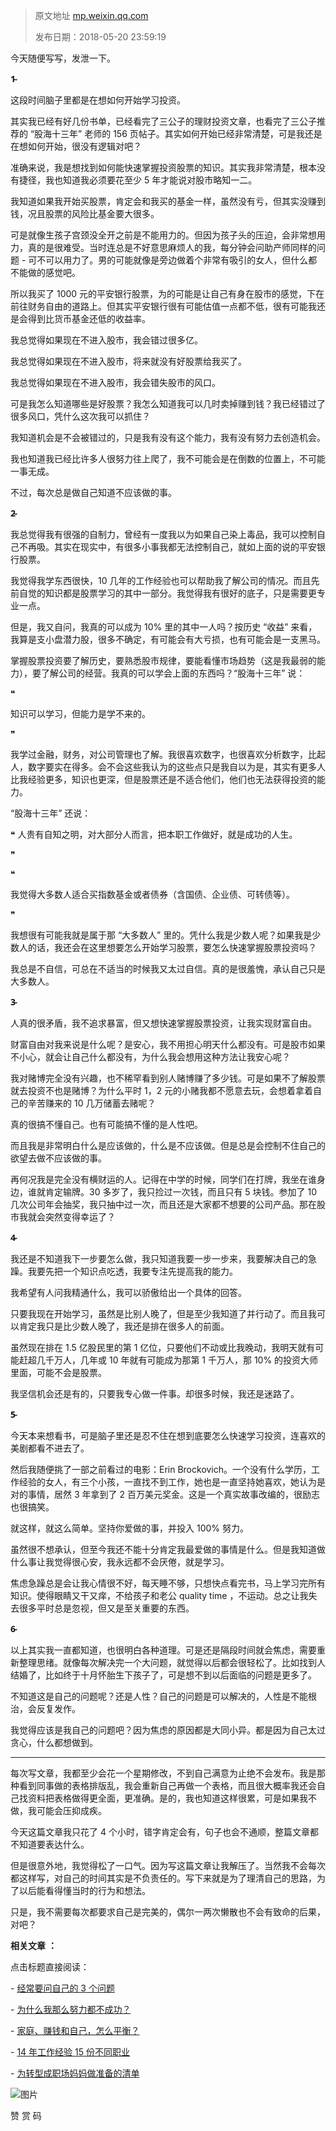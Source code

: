 > 原文地址 [mp.weixin.qq.com](https://mp.weixin.qq.com/s?__biz=MzIwMzA5NTI3NQ==&mid=2649902712&idx=1&sn=c276f7a10094d339e62b2cd1cda8c18a&chksm=8ed243fcb9a5caeaac0296cb28732d4459e1f79644b0d12248974b2b16d28a8b1963c6a16504&scene=21#wechat_redirect)
>
> 发布日期：2018-05-20 23:59:19



今天随便写写，发泄一下。

**1̴**

这段时间脑子里都是在想如何开始学习投资。

其实我已经有好几份书单，已经看完了三公子的理财投资文章，也看完了三公子推荐的 “股海十三年” 老师的 156 页帖子。其实如何开始已经非常清楚，可是我还是在想如何开始，很没有逻辑对吧？

准确来说，我是想找到如何能快速掌握投资股票的知识。其实我非常清楚，根本没有捷径，我也知道我必须要花至少 5 年才能说对股市略知一二。  

我知道如果我开始买股票，肯定会和我买的基金一样，虽然没有亏，但其实没赚到钱，况且股票的风险比基金要大很多。

可是就像生孩子宫颈没全开之前是不能用力的。但因为孩子头的压迫，会非常想用力，真的是很难受。当时连总是不好意思麻烦人的我，每分钟会问助产师同样的问题 - 可不可以用力了。男的可能就像是旁边做着个非常有吸引的女人，但什么都不能做的感觉吧。

所以我买了 1000 元的平安银行股票，为的可能是让自己有身在股市的感觉，下在前往财务自由的道路上。但其实平安银行很有可能估值一点都不低，很有可能我还是会得到比货币基金还低的收益率。

我总觉得如果现在不进入股市，我会错过很多亿。  

我总觉得如果现在不进入股市，将来就没有好股票给我买了。

我总觉得如果现在不进入股市，我会错失股市的风口。

可是我怎么知道哪些是好股票？我怎么知道我可以几时卖掉赚到钱？我已经错过了很多风口，凭什么这次我可以抓住？

我知道机会是不会被错过的，只是我有没有这个能力，我有没有努力去创造机会。

我也知道我已经比许多人很努力往上爬了，我不可能会是在倒数的位置上，不可能一事无成。

不过，每次总是做自己知道不应该做的事。

**2̴**

我总觉得我有很强的自制力，曾经有一度我以为如果自己染上毒品，我可以控制自己不再吸。其实在现实中，有很多小事我都无法控制自己，就如上面的说的平安银行股票。

我觉得我学东西很快，10 几年的工作经验也可以帮助我了解公司的情况。而且先前自觉的知识都是股票学习的其中一部分。我觉得我有很好的底子，只是需要更专业一点。

但是，我又自问，我真的可以成为 10% 里的其中一人吗？按历史 “收益” 来看，我算是支小盘潜力股，很多不确定，有可能会有大亏损，也有可能会是一支黑马。  

掌握股票投资要了解历史，要熟悉股市规律，要能看懂市场趋势（这是我最弱的能力），要了解公司的经营。我真的可以学会上面的东西吗？“股海十三年” 说：

❝

知识可以学习，但能力是学不来的。

❞

我学过金融，财务，对公司管理也了解。我很喜欢数字，也很喜欢分析数字，比起人，数字要实在得多。会不会这些我认为的这些点只是我自以为是，其实有更多人比我经验更多，知识也更深，但是股票还是不适合他们，他们也无法获得投资的能力。  

“股海十三年” 还说：

❝ 人贵有自知之明，对大部分人而言，把本职工作做好，就是成功的人生。

❞  

❝  

我觉得大多数人适合买指数基金或者债券（含国债、企业债、可转债等）。

❞

我想很有可能我就是属于那 “大多数人” 里的。凭什么我是少数人呢？如果我是少数人的话，我还会在这里想要怎么开始学习股票，要怎么快速掌握股票投资吗？

我总是不自信，可总在不适当的时候我又太过自信。真的是很羞愧，承认自己只是大多数人。

**3̴**

人真的很矛盾，我不追求暴富，但又想快速掌握股票投资，让我实现财富自由。

财富自由对我来说是什么呢？是安心，我不用担心明天什么都没有。可是股市如果不小心，就会让自己什么都没有，为什么我会想用这种方法让我安心呢？

我对赌博完全没有兴趣，也不稀罕看到别人赌博赚了多少钱。可是如果不了解股票就去投资不也是赌博？为什么平时 1，2 元的小赌我都不愿意去玩，会想着拿着自己的辛苦赚来的 10 几万储蓄去赌呢？

真的很搞不懂自己。也有可能搞不懂的是人性吧。

而且我是非常明白什么是应该做的，什么是不应该做。但是总是会控制不住自己的欲望去做不应该做的事。

再何况我是完全没有横财运的人。记得在中学的时候，同学们在打牌，我坐在谁身边，谁就肯定输牌。30 多岁了，我只捡过一次钱，而且只有 5 块钱。参加了 10 几次公司年会抽奖，我只抽中过一次，而且还是大家都不想要的公司产品。那在股市我就会突然变得幸运了？

**4̴**

我还是不知道我下一步要怎么做，我只知道我要一步一步来，我要解决自己的急躁。我要先把一个知识点吃透，我要专注先提高我的能力。

我希望有人问我精通什么，我可以骄傲给出一个具体的回答。

只要我现在开始学习，虽然是比别人晚了，但是至少我知道了并行动了。而且我可以肯定我只是比少数人晚了，我还是排在很多人的前面。

虽然现在排在 1.5 亿股民里的第 1 亿位，只要他们不动或比我晚动，我明天就有可能赶超几千万人，几年或 10 年就有可能成为那第 1 千万人，那 10% 的投资大师里面，可能不会是股票。

我坚信机会还是有的，只要我专心做一件事。却很多时候，我还是迷路了。  

**5̴**

今天本来想看书，可是脑子里还是忍不住在想到底要怎么快速学习投资，连喜欢的美剧都看不进去了。

然后我随便挑了一部之前看过的电影：Erin Brockovich。一个没有什么学历，工作经验的女人，有三个小孩，一直找不到工作，她也是一直坚持她喜欢，她认为是对的事情，居然 3 年拿到了 2 百万美元奖金。这是一个真实故事改编的，很励志也很搞笑。

就这样，就这么简单。坚持你爱做的事，并投入 100% 努力。

虽然很不想承认，但至今我还不能十分肯定我最爱做的事情是什么。但是我知道做什么事让我觉得很心安，我永远都不会厌倦，就是学习。  

焦虑急躁总是会让我心情很不好，每天睡不够，只想快点看完书，马上学习完所有知识。使得眼睛又干又痒，不给孩子和老公 quality time ，不运动。总之让我失去很多平时总是忽视，但又是至关重要的东西。

**6̴**

以上其实我一直都知道，也很明白各种道理。可是还是隔段时间就会焦虑，需要重新整理思绪。就像每次解决完一个大问题，就觉得以后都会很轻松了。比如找到人结婚了，比如终于十月怀胎生下孩子了，可是想不到以后面临的问题是更多了。

不知道这是自己的问题呢？还是人性？自己的问题是可以解决的，人性是不能根治，会反复发作。

我觉得应该是我自己的问题吧？因为焦虑的原因都是大同小异。都是因为自己太过贪心，什么都想做到。

* * *

每次写文章，我都至少会花一个星期修改，不到自己满意为止绝不会发布。我是那种看到同事做的表格排版乱，我会重新自己再做一个表格，而且很大概率我还会自己找资料把表格做得更全面，更准确。是的，我也知道这样很累，可是如果我不做，我可能会压抑成疾。

今天这篇文章我只花了 4 个小时，错字肯定会有，句子也会不通顺，整篇文章都不知道要表达什么。

但是很意外地，我觉得松了一口气。因为写这篇文章让我解压了。当然我不会每次都这样写，对自己的时间其实是不负责任的。写下来就是为了理清自己的思路，为了以后能看得懂当时的行为和想法。

只是，我不需要每次都要求自己是完美的，偶尔一两次懒散也不会有致命的后果，对吧？

  

 **相关文章** **：**

点击标题直接阅读：

- [经常要问自己的 3 个问题](http://mp.weixin.qq.com/s?__biz=MzIwMzA5NTI3NQ==&mid=2649902102&idx=1&sn=3ee23c98e3e2eec79573c9842fc765bc&chksm=8ed24192b9a5c884429df76bdfc78004a2675d2779e7d133edc8233ee0e40850efe1c915ca7e&scene=21#wechat_redirect)

- [为什么我那么努力都不成功？](http://mp.weixin.qq.com/s?__biz=MzIwMzA5NTI3NQ==&mid=2649902552&idx=1&sn=4610a0c06582c5c42659ad9ac3f5ea9e&chksm=8ed2405cb9a5c94ac9892a1eca7848fa98b83d18e4593c411352096e999bc3ac4ca4536395f9&scene=21#wechat_redirect)  

- [家庭、赚钱和自己，怎么平衡？](http://mp.weixin.qq.com/s?__biz=MzIwMzA5NTI3NQ==&mid=2649902370&idx=1&sn=2d0c021856836b81465d956f25fc6a6e&chksm=8ed240a6b9a5c9b09cafb9f980d1de2aa74c39e136bbc7a13b761392c3d15ab61cc440410711&scene=21#wechat_redirect)

- [14 年工作经验 15 份不同职业](http://mp.weixin.qq.com/s?__biz=MzIwMzA5NTI3NQ==&mid=2649902250&idx=1&sn=f6fbe8488605376eeb1eba3495da4207&chksm=8ed2412eb9a5c83809eb755ad6d800f40637afc437b72c9841cd53802d94a0a996eb8604694c&scene=21#wechat_redirect)

- [为转型成职场妈妈做准备的清单](http://mp.weixin.qq.com/s?__biz=MzIwMzA5NTI3NQ==&mid=2649902244&idx=1&sn=60ea41d8a1ba8a5ecf34b53397b448c7&chksm=8ed24120b9a5c8363d5cf765aceb3b9b7492eebc99f59bc5dbbf21003347563e533b7c2d344b&scene=21#wechat_redirect)

![图片](https://mmbiz.qpic.cn/mmbiz_png/2qRZ6oIialEBXj3k00jicDibj3L8GIUTKmiaQr9SXF8yvQbf5KSM9Z6yzoZf8DricbdHLqTYoW81qFKFYAhd3cclxbA/640?wx_fmt=png)

赞 赏 码